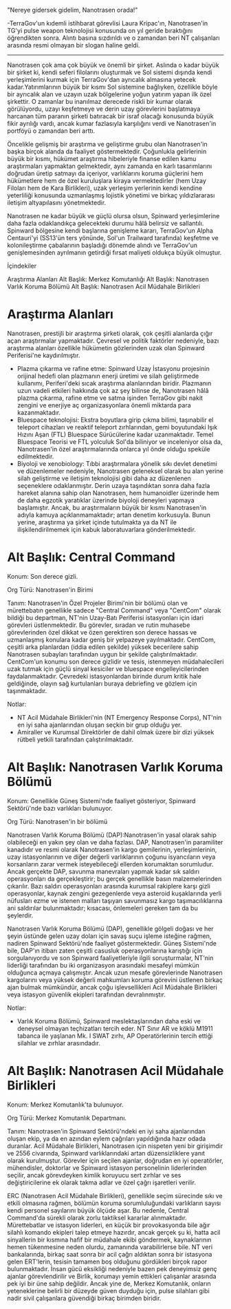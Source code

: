"Nereye gidersek gidelim, Nanotrasen orada!" 

-TerraGov'un kıdemli istihbarat görevlisi Laura Kripac'ın, Nanotrasen'in TG'yi pulse weapon teknolojisi konusunda on yıl geride bıraktığını öğrendikten sonra. Alıntı basına sızdırıldı ve o zamandan beri NT çalışanları arasında resmi olmayan bir slogan haline geldi.
***

Nanotrasen çok ama çok büyük ve önemli bir şirket. Aslında o kadar büyük bir şirket ki, kendi seferi filolarını oluşturmak ve Sol sistemi dışında kendi yerleşimlerini kurmak için TerraGov'dan ayrıcalık almasına yetecek kadar.Yatırımlarının büyük bir kısmı Sol sistemine bağlıyken, özellikle böyle bir ayrıcalık alan ve uzayın uzak bölgelerine yoğun yatırım yapan ilk özel şirkettir. O zamanlar bu inanılmaz derecede riskli bir kumar olarak görülüyordu, uzayı keşfetmeye ve derin uzay görevlerini başlatmaya harcanan tüm paranın şirketi batıracak bir israf olacağı konusunda büyük fikir ayrılığı vardı, ancak kumar fazlasıyla karşılığını verdi ve Nanotrasen'in portföyü o zamandan beri arttı.

Öncelikle gelişmiş bir araştırma ve geliştirme grubu olan Nanotrasen'in başka birçok alanda da faaliyet göstermektedir. Çoğunlukla gelirlerinin büyük bir kısmı, hükümet araştırma hibeleriyle finanse edilen kamu araştırmaları yapmaktan gelmektedir, aynı zamanda en karlı tasarımlarını doğrudan üretip satmayı da içeriyor, varlıklarını koruma güçlerini hem hükümetlere hem de özel kuruluşlara kiraya vermektedirler (hem Uzay Filoları hem de Kara Birlikleri), uzak yerleşim yerlerinin kendi kendine yeterliliği konusunda uzmanlaşmış lojistik yönetimi ve birkaç yıldızlararası iletişim altyapılasını yönetmektedir.

Nanotrasen ne kadar büyük ve güçlü olursa olsun, Spinward yerleşimlerine daha fazla odaklandıkça gelecekteki durumu hâlâ belirsiz ve sallantılı. Spinward bölgesine kendi başlarına genişleme kararı, TerraGov'un Alpha Centauri'yi (SS13'ün ters yönünde, Sol'un Trailward tarafında) keşfetme ve kolonileştirme çabalarının başladığı dönemde alındı ve TerraGov'un genişlemesinden ayrılmanın getirdiği fırsat maliyeti oldukça büyük olmuştur.


İçindekiler

Araştırma Alanları
Alt Başlık: Merkez Komutanlığı
Alt Başlık: Nanotrasen Varlık Koruma Bölümü
Alt Başlık: Nanotrasen Acil Müdahale Birlikleri

# Araştırma Alanları

Nanotrasen, prestijli bir araştırma şirketi olarak, çok çeşitli alanlarda çığır açan araştırmalar yapmaktadır. Çevresel ve politik faktörler nedeniyle, bazı araştırma alanları özellikle hükümetin gözlerinden uzak olan Spinward Periferisi'ne kaydırılmıştır.

* Plazma çıkarma ve rafine etme: Spinward Uzay İstasyonu projesinin orijinal hedefi olan plazmanın enerji üretimi ve silah geliştirmede kullanımı, Periferi'deki sıcak araştırma alanlarından biridir. Plazmanın uzun vadeli etkileri hakkında çok az şey bilinse de, Nanotrasen hâlâ plazma çıkarma, rafine etme ve satma işinden TerraGov gibi nakit zengini ve enerjiye aç organizasyonlara önemli miktarda para kazanmaktadır.
* Bluespace teknolojisi: Ekstra boyutlara girip çıkma bilimi, taşınabilir el teleport cihazları ve reaktif teleport zırhlarından, gemi boyutundaki Işık Hızını Aşan (FTL) Bluespace Sürücülerine kadar uzanmaktadır. Temel Bluespace Teorisi ve FTL yolculuk Sol'da biliniyor ve inceleniyor olsa da, Nanotrasen'in özel araştırmalarında onlarca yıl önde olduğu speküle edilmektedir.
* Biyoloji ve xenobiology: Tıbbi araştırmalara yönelik sıkı devlet denetimi ve düzenlemeler nedeniyle, Nanotrasen geleneksel olarak bu alan yerine silah geliştirme ve iletişim teknolojisi gibi daha az düzenlenen seçeneklere odaklanmıştır. Derin uzaya taşındıktan sonra daha fazla hareket alanına sahip olan Nanotrasen, hem humanoidler üzerinde hem de daha egzotik yaratıklar üzerinde biyoloji deneyleri yapmaya başlamıştır. Ancak, bu araştırmaların büyük bir kısmı Nanotrasen'in adıyla kamuya açıklanmamaktadır; artan denetim korkusuyla. Bunun yerine, araştırma ya şirket içinde tutulmakta ya da NT ile ilişkilendirilmemek için kabuk laboratuvarlara gönderilmektedir.



# Alt Başlık: Central Command
Konum: Son derece gizli.

Org Türü: Nanotrasen'in Birimi

Tanım: Nanotrasen'in Özel Projeler Birimi'nin bir bölümü olan ve mürettebatın genellikle sadece "Central Command" veya "CentCom" olarak bildiği bu departman, NT'nin Uzay-Batı Periferisi istasyonları için idari görevleri üstlenmektedir. Bu görevler, sıradan ve rutin muhasebe görevlerinden özel dikkat ve özen gerektiren son derece hassas ve uzmanlaşmış konulara kadar geniş bir yelpazeye yayılmaktadır. CentCom, çeşitli arka planlardan (iddia edilen şekilde) yüksek becerilere sahip Nanotrasen subayları tarafından uygun bir şekilde çalıştırılmaktadır. CentCom'un konumu son derece gizlidir ve tesis, istenmeyen müdahalecileri uzak tutmak için güçlü sinyal kesiciler ve bluespace engelleyicilerinden faydalanmaktadır. Çevredeki istasyonlardan birinde durum kritik hale geldiğinde, olayın sağ kurtulanları buraya debriefing ve gözlem için taşınmaktadır.

Notlar:

* NT Acil Müdahale Birlikleri'nin (NT Emergency Response Corps), NT'nin en iyi saha ajanlarından oluşan seçkin bir grup olduğu yer.
* Amiraller ve Kurumsal Direktörler de dahil olmak üzere bir dizi yüksek rütbeli yetkili tarafından çalıştırılmaktadır.


# Alt Başlık: Nanotrasen Varlık Koruma Bölümü

Konum: Genellikle Güneş Sistemi'nde faaliyet gösteriyor, Spinward Sektörü'nde bazı varlıkları bulunuyor.

Org Türü: Nanotrasen'in bir bölümü

Nanotrasen Varlık Koruma Bölümü (DAP):Nanotrasen'in yasal olarak sahip olabileceği en yakın şey olan ve daha fazlası. DAP, Nanotrasen'in paramiliter kanadıdır ve resmi olarak Nanotrasen'in kargo gemilerinin, yerleşimlerinin, uzay istasyonlarının ve diğer değerli varlıklarının çoğunu isyancıların veya korsanların zarar vermek isteyebileceği ellerden korumaktan sorumludur. Ancak gerçekte DAP, savunma manevraları yapmak kadar sık saldırı operasyonları da gerçekleştirir; bu gerçek genellikle basın malzemelerinden çıkarılır. Bazı saldırı operasyonları arasında kurumsal rakiplere karşı gizli operasyonlar, kaynak zengini gezegenlerde veya asteroid kuşaklarında yerli nüfusları ezme ve istenen malları taşıyan savunmasız kargo taşımacılıklarına ani saldırılar bulunmaktadır; kısacası, önlemeleri gereken tam da bu şeylerdir.

Nanotrasen Varlık Koruma Bölümü (DAP), genellikle gölgeli doğası ve her şeyin üstünde gelen uzay doları için savaş suçu işleme isteğine rağmen, nadiren Spinward Sektörü'nde faaliyet göstermektedir. Güneş Sistemi'nde bile, DAP'ın itibarı zaten çeşitli casusluk operasyonlarına karıştığı için sorgulanıyordu ve son Spinward faaliyetleriyle ilgili soruşturmalar, NT'nin liderliği tarafından bu iki organizasyon arasındaki mesafeyi mümkün olduğunca açmaya çalışmıştır. Ancak uzun mesafe görevlerinde Nanotrasen kargolarını veya yüksek değerli mahkumları koruma görevini üstlenen birkaç ajan bulmak mümkündür, ancak çoğu işlevsellikleri Acil Müdahale Birlikleri veya istasyon güvenlik ekipleri tarafından devralınmıştır.

Notlar:

* Varlık Koruma Bölümü, Spinward meslektaşlarından daha eski ve deneysel olmayan teçhizatları tercih eder. NT Sınır AR ve köklü M1911 tabanca ile yaşlanan Mk. I SWAT zırhı, AP Operatörlerinin tercih ettiği silahlar ve zırhlar arasındadır.


# Alt Başlık: Nanotrasen Acil Müdahale Birlikleri

Konum: Merkez Komutanlık'ta bulunuyor.

Org Türü: Merkez Komutanlık Departmanı.

Tanım: Nanotrasen'in Spinward Sektörü'ndeki en iyi saha ajanlarından oluşan ekip, ya da en azından eylem çağrıları yapıldığında hazır odada duranlar. Acil Müdahale Birlikleri, Nanotrasen için nispeten yeni bir girişimdir ve 2556 civarında, Spinward varlıklarındaki artan düzensizliklere yanıt olarak kurulmuştur. Görevler için seçilen ajanlar, doğrudan en iyi operatörler, mühendisler, doktorlar ve Spinward istasyon personelinin liderlerinden seçilir, ancak görevdeyken kimlik koruyucu sert zırhlar ve ses değiştiricilerine ek olarak takma adlar ve özel çağrı işaretleri verilir.


ERC (Nanotrasen Acil Müdahale Birlikleri), genellikle seçim sürecinde sıkı ve etkili olmasına rağmen, bölümün koruma sorumluluğundaki varlıkların sayısı kendi personel sayılarını büyük ölçüde aşar. Bu nedenle, Central Command'da sürekli olarak zorlu taktiksel kararlar alınmaktadır. Mürettebatlar ve istasyon liderleri, en küçük bir provokasyonda bile ağır silahlı komando ekipleri talep etmeye hazırdır, ancak gerçek şu ki, hatta acil sinyallerin bir kısmına hafif bir müdahale ekibi göndermek, kaynaklarının hemen tükenmesine neden olurdu, zamanında varabilirlerse bile. NT veri bankalarında, birkaç saat sonra bir acil çağrı aldıktan sonra bir istasyona gelen ERT'lerin, tesisin tamamen boş olduğunu gördükleri birçok rapor bulunmaktadır. İnsan gücü eksikliği nedeniyle bazen pek deneyimsiz genç ajanlar görevlendirilir ve Birlik, korumayı yemin ettikleri çalışanlar arasında pek iyi bir üne sahip değildir. Ancak yine de, Merkez Komutanlık, onların yeteneklerine belirli bir düzeyde güven duyduğu için, pulse silahları gibi nadir sivil çalışanlara güvendiği birkaç birimden biridir.
